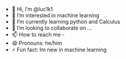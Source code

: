 - 👋 Hi, I’m @luc1k1
- 👀 I’m interested in machine learning
- 🌱 I’m currently learning python and Calculus
- 💞️ I’m looking to collaborate on ...
- 📫 How to reach me  -
- 😄 Pronouns: he/him
- ⚡ Fun fact: Im new in machine learning

<!---
luc1k1/luc1k1 is a ✨ special ✨ repository because its `README.md` (this file) appears on your GitHub profile.
You can click the Preview link to take a look at your changes.
--->
